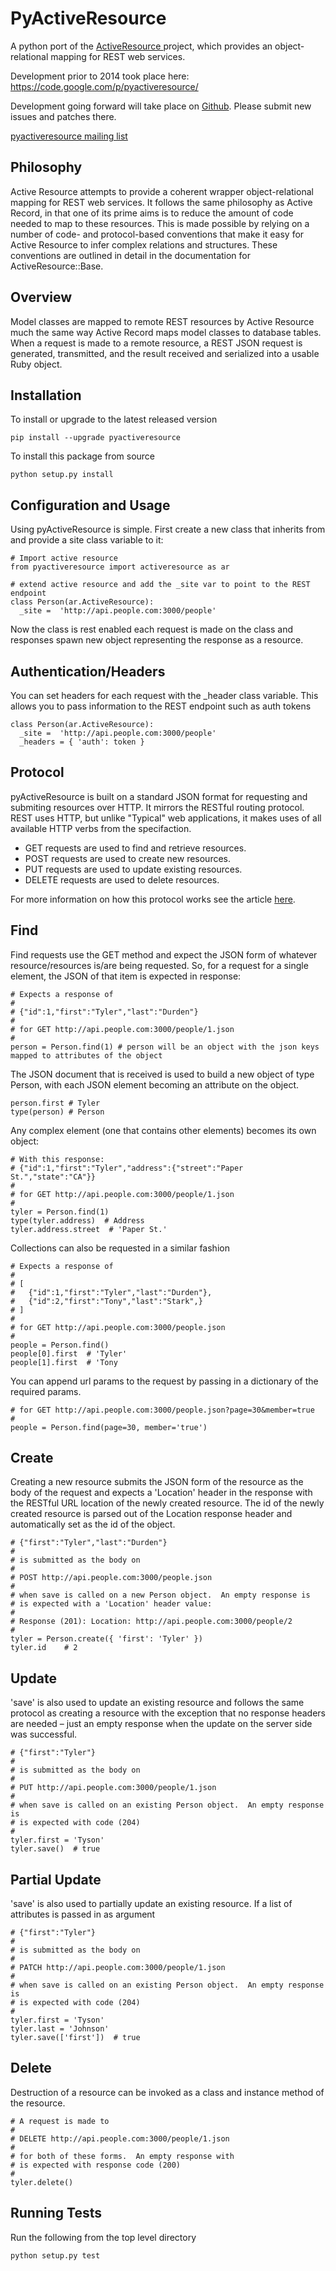 PyActiveResource
================

A python port of the [ActiveResource
](https://github.com/rails/activeresource) project,
which provides an object-relational mapping for REST web services.

Development prior to 2014 took place here:
https://code.google.com/p/pyactiveresource/

Development going forward will take place on [Github](https://github.com/Shopify/pyactiveresource). Please
submit new issues and patches there.

[pyactiveresource mailing list](https://groups.google.com/forum/#!forum/pyactiveresource)

Philosophy
------------
Active Resource attempts to provide a coherent wrapper object-relational mapping for REST web services. It follows the same philosophy as Active Record, in that one of its prime aims is to reduce the amount of code needed to map to these resources. This is made possible by relying on a number of code- and protocol-based conventions that make it easy for Active Resource to infer complex relations and structures. These conventions are outlined in detail in the documentation for ActiveResource::Base.

Overview
------------
Model classes are mapped to remote REST resources by Active Resource much the same way Active Record maps model classes to database tables. When a request is made to a remote resource, a REST JSON request is generated, transmitted, and the result received and serialized into a usable Ruby object.

Installation
------------

To install or upgrade to the latest released version

    pip install --upgrade pyactiveresource

To install this package from source

    python setup.py install

Configuration and Usage
-----------------------
Using pyActiveResource is simple. First create a new class that inherits from and provide a site class variable to it:
```
# Import active resource
from pyactiveresource import activeresource as ar

# extend active resource and add the _site var to point to the REST endpoint
class Person(ar.ActiveResource):
  _site =  'http://api.people.com:3000/people'
```

Now the class is rest enabled each request is made on the class and responses spawn new object representing the response as a resource.

Authentication/Headers
----------------------
You can set headers for each request with the _header class variable. This allows you to pass information to the REST endpoint such as auth tokens

```
class Person(ar.ActiveResource):
  _site =  'http://api.people.com:3000/people'
  _headers = { 'auth': token }

```

Protocol
--------
pyActiveResource is built on a standard JSON format for requesting and submiting resources over HTTP. It mirrors the RESTful routing protocol. REST uses HTTP, but unlike "Typical" web applications, it makes uses of all available HTTP verbs from the specifaction.

* GET requests are used to find and retrieve resources.
* POST requests are used to create new resources.
* PUT requests are used to update existing resources.
* DELETE requests are used to delete resources.

For more information on how this protocol works see the article [here](https://en.wikipedia.org/wiki/Representational_state_transfer).

Find
----
Find requests use the GET method and expect the JSON form of whatever resource/resources is/are being requested. So, for a request for a single element, the JSON of that item is expected in response:
```
# Expects a response of
#
# {"id":1,"first":"Tyler","last":"Durden"}
#
# for GET http://api.people.com:3000/people/1.json
#
person = Person.find(1) # person will be an object with the json keys mapped to attributes of the object
```

The JSON document that is received is used to build a new object of type Person, with each JSON element becoming an attribute on the object.
```
person.first # Tyler
type(person) # Person
```

Any complex element (one that contains other elements) becomes its own object:
```
# With this response:
# {"id":1,"first":"Tyler","address":{"street":"Paper St.","state":"CA"}}
#
# for GET http://api.people.com:3000/people/1.json
#
tyler = Person.find(1)
type(tyler.address)  # Address
tyler.address.street  # 'Paper St.'
```

Collections can also be requested in a similar fashion
```
# Expects a response of
#
# [
#   {"id":1,"first":"Tyler","last":"Durden"},
#   {"id":2,"first":"Tony","last":"Stark",}
# ]
#
# for GET http://api.people.com:3000/people.json
#
people = Person.find()
people[0].first  # 'Tyler'
people[1].first  # 'Tony
```

You can append url params to the request by passing in a dictionary of the required params.
```
# for GET http://api.people.com:3000/people.json?page=30&member=true
#
people = Person.find(page=30, member='true')

```

Create
------
Creating a new resource submits the JSON form of the resource as the body of the request and expects a 'Location' header in the response with the RESTful URL location of the newly created resource. The id of the newly created resource is parsed out of the Location response header and automatically set as the id of the object.
```
# {"first":"Tyler","last":"Durden"}
#
# is submitted as the body on
#
# POST http://api.people.com:3000/people.json
#
# when save is called on a new Person object.  An empty response is
# is expected with a 'Location' header value:
#
# Response (201): Location: http://api.people.com:3000/people/2
#
tyler = Person.create({ 'first': 'Tyler' })
tyler.id    # 2
```

Update
------
'save' is also used to update an existing resource and follows the same protocol as creating a resource with the exception that no response headers are needed – just an empty response when the update on the server side was successful.
```
# {"first":"Tyler"}
#
# is submitted as the body on
#
# PUT http://api.people.com:3000/people/1.json
#
# when save is called on an existing Person object.  An empty response is
# is expected with code (204)
#
tyler.first = 'Tyson'
tyler.save()  # true
```

Partial Update
------
'save' is also used to partially update an existing resource. If a list of attributes is passed in as argument
```
# {"first":"Tyler"}
#
# is submitted as the body on
#
# PATCH http://api.people.com:3000/people/1.json
#
# when save is called on an existing Person object.  An empty response is
# is expected with code (204)
#
tyler.first = 'Tyson'
tyler.last = 'Johnson'
tyler.save(['first'])  # true
```

Delete
-----
Destruction of a resource can be invoked as a class and instance method of the resource.
```
# A request is made to
#
# DELETE http://api.people.com:3000/people/1.json
#
# for both of these forms.  An empty response with
# is expected with response code (200)
#
tyler.delete()
```

Running Tests
-------------

Run the following from the top level directory

    python setup.py test
